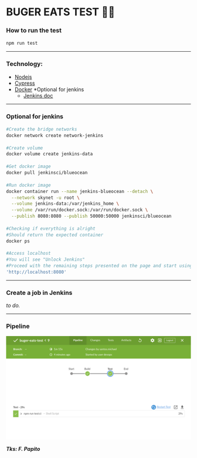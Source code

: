# BUGER EATS TEST :bug::hamburger:

### How to run the test
```bash
npm run test
```

***

### Technology:
- [Nodejs](https://github.com/nodesource/distributions/blob/master/README.md)
- [Cypress](https://www.cypress.io/)
- [Docker](https://docs.docker.com/engine/install/) *Optional for jenkins
    - [Jenkins doc](https://www.jenkins.io/doc/book/installing/docker/)

***

### Optional for jenkins
```bash
#Create the bridge networks
docker network create network-jenkins

#Create volume
docker volume create jenkins-data

#Get docker image
docker pull jenkinsci/blueocean

#Run docker image
docker container run --name jenkins-blueocean --detach \
  --network skynet -u root \
  --volume jenkins-data:/var/jenkins_home \
  --volume /var/run/docker.sock:/var/run/docker.sock \
  --publish 8080:8080 --publish 50000:50000 jenkinsci/blueocean

#Checking if everything is alright
#Should return the expected container
docker ps

#Access localhost
#You will see "Unlock Jenkins"
#Proceed with the remaining steps presented on the page and start using Jenkins 
'http://localhost:8080'
```

***

### Create a job in Jenkins
*to do.*

***

### Pipeline

![Alt_text](docs/buger-eats-test-pipeline.png)

***Tks: F. Papito***
